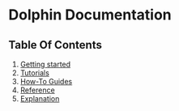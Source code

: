 # Dolphin Documentation


## Table Of Contents

<!-- The documentation follows the project documentation as described the [Diátaxis documentation framework](https://diataxis.fr/)
-->

1. [Getting started](./getting-started.md)
1. [Tutorials](tutorials.md)
1. [How-To Guides](how-to-guides.md)
1. [Reference](reference.md)
1. [Explanation](explanation.md)
